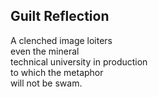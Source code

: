 Guilt Reflection
----------------
A clenched image loiters  
even the mineral  
technical university in production  
to which the metaphor  
will not be swam.  
